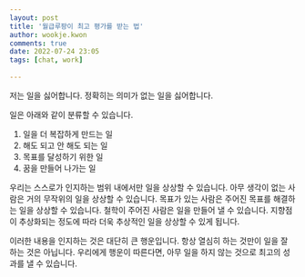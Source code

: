 ```yaml
---  
layout: post  
title: '월급루팡이 최고 평가를 받는 법'  
author: wookje.kwon  
comments: true  
date: 2022-07-24 23:05  
tags: [chat, work]  
  
---  
```


저는 일을 싫어합니다. 정확히는 의미가 없는 일을 싫어합니다.  

일은 아래와 같이 분류할 수 있습니다.  

1. 일을 더 복잡하게 만드는 일  
2. 해도 되고 안 해도 되는 일  
3. 목표를 달성하기 위한 일
4. 꿈을 만들어 나가는 일  

우리는 스스로가 인지하는 범위 내에서만 일을 상상할 수 있습니다. 아무 생각이 없는 사람은 거의 무작위의 일을 상상할 수 있습니다. 목표가 있는 사람은 주어진 목표를 해결하는 일을 상상할 수 있습니다. 철학이 주어진 사람은 일을 만들어 낼 수 있습니다. 지향점이 추상화되는 정도에 따라 더욱 추상적인 일을 상상할 수 있게 됩니다.  

이러한 내용을 인지하는 것은 대단히 큰 행운입니다. 항상 열심히 하는 것만이 일을 잘 하는 것은 아닙니다. 우리에게 행운이 따른다면, 아무 일을 하지 않는 것으로 최고의 성과를 낼 수 있습니다.  
